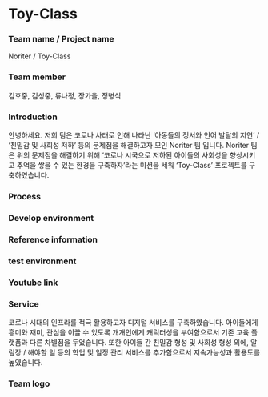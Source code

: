 # Toy-Class
### Team name / Project name
Noriter / Toy-Class

### Team member 
김호중, 김성중, 류나정, 장가을, 정병식

### Introduction
안녕하세요. 
저희 팀은 코로나 사태로 인해 나타난 ‘아동들의 정서와 언어 발달의 지연’ / ‘친밀감 및 사회성 저하’ 등의 문제점을 해결하고자 모인 Noriter 팀 입니다.
Noriter 팀은 위의 문제점을 해결하기 위해 ‘코로나 시국으로 저하된 아이들의 사회성을 향상시키고 추억을 쌓을 수 있는 환경을 구축하자’라는 미션을 세워 
‘Toy-Class’ 프로젝트를 구축하였습니다.

### Process


### Develop environment


### Reference information

### test environment

### Youtube link

### Service
코로나 시대의 인프라를 적극 활용하고자 디지털 서비스를 구축하였습니다.
아이들에게 흥미와 재미, 관심을 이끌 수 있도록 개개인에게 캐릭터성을 부여함으로서 기존 교육 플랫폼과 다른 차별점을 두었습니다. 
또한 아이들 간 친밀감 형성 및 사회성 형성 외에, 알림장 / 해야할 일 등의 학업 및 일정 관리 서비스를 추가함으로서 지속가능성과 활용도를 높였습니다.

### Team logo
